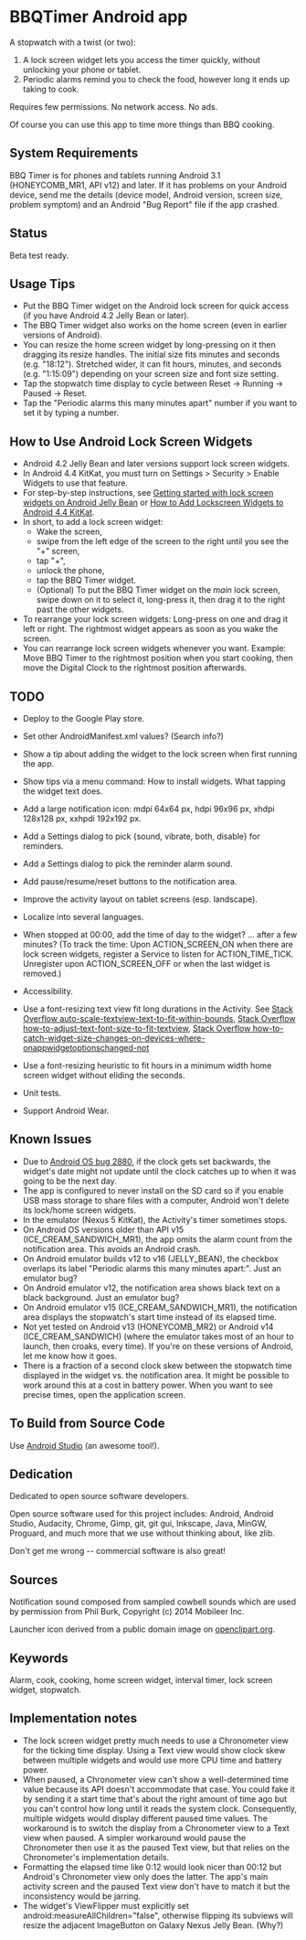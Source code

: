# BBQTimer Android app

A stopwatch with a twist (or two):

1. A lock screen widget lets you access the timer quickly, without unlocking your phone or tablet.
2. Periodic alarms remind you to check the food, however long it ends up taking to cook.

Requires few permissions. No network access. No ads.

Of course you can use this app to time more things than BBQ cooking.

## System Requirements

BBQ Timer is for phones and tablets running Android 3.1 (HONEYCOMB_MR1, API v12) and later. If it
has problems on your Android device, send me the details (device model, Android version, screen
size, problem symptom) and an Android "Bug Report" file if the app crashed.

## Status
Beta test ready.

## Usage Tips
* Put the BBQ Timer widget on the Android lock screen for quick access (if you have Android 4.2
  Jelly Bean or later).
* The BBQ Timer widget also works on the home screen (even in earlier versions of Android).
* You can resize the home screen widget by long-pressing on it then dragging its resize handles.
  The initial size fits minutes and seconds (e.g. "18:12"). Stretched wider, it can fit hours,
  minutes, and seconds (e.g. "1:15:09") depending on your screen size and font size setting.
* Tap the stopwatch time display to cycle between Reset -> Running -> Paused -> Reset.
* Tap the "Periodic alarms this many minutes apart" number if you want to set it by typing a number.

## How to Use Android Lock Screen Widgets
* Android 4.2 Jelly Bean and later versions support lock screen widgets.
* In Android 4.4 KitKat, you must turn on Settings > Security > Enable Widgets to use that feature.
* For step-by-step instructions, see [Getting started with lock screen widgets on Android Jelly
  Bean](http://howto.cnet.com/8301-11310_39-57549747-285/getting-started-with-lock-screen-widgets-on-android-jelly-bean/
  "CNET How To")
  or [How to Add Lockscreen Widgets to Android 4.4
  KitKat](http://www.gottabemobile.com/2013/11/11/add-lockscreen-widgets-android-4-4-kitkat-nexus-5/
  "GottaBe Mobile").
* In short, to add a lock screen widget:
    * Wake the screen,
    * swipe from the left edge of the screen to the right until you see the "+" screen,
    * tap "+",
    * unlock the phone,
    * tap the BBQ Timer widget.
    * (Optional) To put the BBQ Timer widget on the *main* lock screen, swipe down on it to select
      it, long-press it, then drag it to the right past the other widgets.
* To rearrange your lock screen widgets: Long-press on one and drag it left or right.
  The rightmost widget appears as soon as you wake the screen.
* You can rearrange lock screen widgets whenever you want. Example: Move BBQ Timer to the rightmost
  position when you start cooking, then move the Digital Clock to the rightmost position afterwards.

## TODO
* Deploy to the Google Play store.
* Set other AndroidManifest.xml values? (Search info?)

* Show a tip about adding the widget to the lock screen when first running the app.
* Show tips via a menu command: How to install widgets. What tapping the widget text does.
* Add a large notification icon: mdpi 64x64 px, hdpi 96x96 px, xhdpi 128x128 px,
  xxhpdi 192x192 px.
* Add a Settings dialog to pick {sound, vibrate, both, disable} for reminders.
* Add a Settings dialog to pick the reminder alarm sound.
* Add pause/resume/reset buttons to the notification area.
* Improve the activity layout on tablet screens (esp. landscape).
* Localize into several languages.
* When stopped at 00:00, add the time of day to the widget? ... after a few minutes?
  (To track the time: Upon ACTION_SCREEN_ON when there are lock screen widgets, register a Service to
  listen for ACTION_TIME_TICK. Unregister upon ACTION_SCREEN_OFF or when the last widget is removed.)
* Accessibility.
* Use a font-resizing text view fit long durations in the Activity. See
  [Stack Overflow auto-scale-textview-text-to-fit-within-bounds](http://stackoverflow.com/questions/5033012/auto-scale-textview-text-to-fit-within-bounds/),
  [Stack Overflow how-to-adjust-text-font-size-to-fit-textview](http://stackoverflow.com/questions/2617266/how-to-adjust-text-font-size-to-fit-textview/),
  [Stack Overflow how-to-catch-widget-size-changes-on-devices-where-onappwidgetoptionschanged-not](http://stackoverflow.com/questions/17396045/how-to-catch-widget-size-changes-on-devices-where-onappwidgetoptionschanged-not)
* Use a font-resizing heuristic to fit hours in a minimum width home screen widget without eliding
  the seconds.

* Unit tests.
* Support Android Wear.

## Known Issues
* Due to [Android OS bug 2880](https://code.google.com/p/android/issues/detail?id=2880), if the
  clock gets set backwards, the widget's date might not update until the clock catches up to when it
  was going to be the next day.
* The app is configured to never install on the SD card so if you enable USB mass storage to share
  files with a computer, Android won't delete its lock/home screen widgets.
* In the emulator (Nexus 5 KitKat), the Activity's timer sometimes stops.
* On Android OS versions older than API v15 (ICE_CREAM_SANDWICH_MR1), the app omits the alarm
  count from the notification area. This avoids an Android crash.
* On Android emulator builds v12 to v16 (JELLY_BEAN), the checkbox overlaps its label
  "Periodic alarms this many minutes apart:". Just an emulator bug?
* On Android emulator v12, the notification area shows black text on a black background.
  Just an emulator bug?
* On Android emulator v15 (ICE_CREAM_SANDWICH_MR1), the notification area displays the stopwatch's
  start time instead of its elapsed time.
* Not yet tested on Android v13 (HONEYCOMB_MR2) or Android v14 (ICE_CREAM_SANDWICH) (where the
  emulator takes most of an hour to launch, then croaks, every time). If you're on these versions of
  Android, let me know how it goes.
* There is a fraction of a second clock skew between the stopwatch time displayed in the widget vs.
  the notification area. It might be possible to work around this at a cost in battery power. When
  you want to see precise times, open the application screen.

## To Build from Source Code
Use [Android Studio](http://developer.android.com/sdk/installing/studio.html) (an awesome tool!).

## Dedication
Dedicated to open source software developers.

Open source software used for this project includes: Android, Android Studio, Audacity, Chrome,
Gimp, git, git gui, Inkscape, Java, MinGW, Proguard, and much more that we use without thinking
about, like zlib.

Don't get me wrong -- commercial software is also great!

## Sources
Notification sound composed from sampled cowbell sounds which are used by permission from Phil Burk,
Copyright (c) 2014 Mobileer Inc.

Launcher icon derived from a public domain image on [openclipart.org](openclipart.org).

## Keywords
Alarm, cook, cooking, home screen widget, interval timer, lock screen widget, stopwatch.

## Implementation notes
* The lock screen widget pretty much needs to use a Chronometer view for the ticking time display.
Using a Text view would show clock skew between multiple widgets and would use more CPU time and
battery power.
* When paused, a Chronometer view can't show a well-determined time value because its API doesn't
accommodate that case. You could fake it by sending it a start time that's about the right amount of
time ago but you can't control how long until it reads the system clock. Consequently, multiple
widgets would display different paused time values. The workaround is to switch the display from a
Chronometer view to a Text view when paused. A simpler workaround would pause the Chronometer then
use it as the paused Text view, but that relies on the Chronometer's implementation details.
* Formatting the elapsed time like 0:12 would look nicer than 00:12 but Android's Chronometer view
only does the latter. The app's main activity screen and the paused Text view don't have to match it
but the inconsistency would be jarring.
* The widget's ViewFlipper must explicitly set android:measureAllChildren="false", otherwise
flipping its subviews will resize the adjacent ImageButton on Galaxy Nexus Jelly Bean. (Why?)
